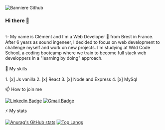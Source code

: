 
![Banniere Github](https://user-images.githubusercontent.com/99645627/173638792-3d90d344-aee1-4661-9ee4-8b0528d10a20.png)


### Hi there 👋
<br>
✨ My name is Clément and I'm a Web Developer 🚀 from Brest in France.
After 6 years as sound ingeneer, I decided to focus on web development to challenge myself and work on new projects.
I'm studying at Wild Code School, a coding bootcamp where we train to become full stack web developpers in a "learning by doing" approach. 

<br>
<br>
🔨 My skills
<br>
<br>
1. [x] Js vanilla
2. [x] React
3. [x] Node and Express
4. [x] MySql 
<br>

📫 How to join me

[![Linkedin Badge](https://img.shields.io/badge/LinkedIn-0077B5?style=for-the-badge&logo=linkedin&logoColor=white)](https://www.linkedin.com/in/clément-prémartin/)
[![Gmail Badge](https://img.shields.io/badge/Gmail-D14836?style=for-the-badge&logo=gmail&logoColor=white)](mailto:clementpremartin@gmail.com) 


⚡ My stats

[![Anurag's GitHub stats](https://github-readme-stats.vercel.app/api?username=ClementPremartin)](https://github.com/anuraghazra/github-readme-stats)
[![Top Langs](https://github-readme-stats.vercel.app/api/top-langs/?username=ClementPremartin&layout=compact)](https://github.com/ClementPremartin/github-readme-stats)
<!--
**ClementPremartin/ClementPremartin** is a ✨ _special_ ✨ repository because its `README.md` (this file) appears on your GitHub profile.

Here are some ideas to get you started:

- 🔭 I’m currently working on ...
- 🌱 I’m currently learning ...
- 👯 I’m looking to collaborate on ...
- 🤔 I’m looking for help with ...
- 💬 Ask me about ...
- 📫 How to reach me: ...
- 😄 Pronouns: ...
- ⚡ Fun fact: ...
-->

